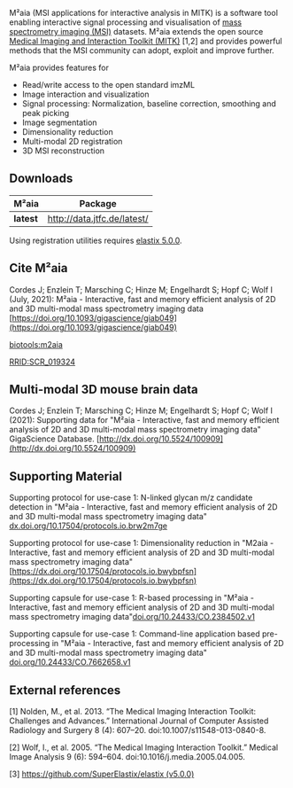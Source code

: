 M²aia (MSI applications for interactive analysis in MITK) is a software tool enabling interactive signal processing and visualisation of [mass spectrometry imaging (MSI)](https://en.wikipedia.org/wiki/Mass_spectrometry_imaging) datasets. M²aia extends the open source [Medical Imaging and Interaction Toolkit (MITK)](https://www.mitk.org) [1,2] and provides powerful methods that the MSI community can adopt, exploit and improve further.

M²aia provides features for

* Read/write access to the open standard imzML
* Image interaction and visualization
* Signal processing: Normalization, baseline correction, smoothing and peak picking
* Image segmentation
* Dimensionality reduction
* Multi-modal 2D registration
* 3D MSI reconstruction

Downloads
---------

|M²aia       |  Package|
|---         |---      |
| **latest** | http://data.jtfc.de/latest/|

Using registration utilities requires [elastix 5.0.0](https://github.com/SuperElastix/elastix/releases/tag/5.0.0).

Cite M²aia
----------

Cordes J; Enzlein T; Marsching C; Hinze M; Engelhardt S; Hopf C; Wolf
I (July, 2021): M²aia - Interactive, fast and memory efficient analysis of 2D and 3D multi-modal mass spectrometry imaging
data [https://doi.org/10.1093/gigascience/giab049](https://doi.org/10.1093/gigascience/giab049)

[biotools:m2aia](https://bio.tools/m2aia) 

[RRID:SCR_019324](https://scicrunch.org/resolver/RRID:SCR_019324)


Multi-modal 3D mouse brain data
------------------------------

Cordes J; Enzlein T; Marsching C; Hinze M; Engelhardt S; Hopf C; Wolf I (2021): Supporting data for "M²aia - Interactive, fast and memory efficient analysis of 2D and 3D multi-modal mass spectrometry imaging data" GigaScience Database. [http://dx.doi.org/10.5524/100909](http://dx.doi.org/10.5524/100909)


Supporting Material
-------------------

Supporting protocol for use-case 1: N-linked glycan m/z candidate detection in "M²aia - Interactive, fast and memory efficient analysis of 2D and 3D multi-modal mass spectrometry imaging data" [dx.doi.org/10.17504/protocols.io.brw2m7ge](http://dx.doi.org/10.17504/protocols.io.brw2m7ge)

Supporting protocol for use-case 1: Dimensionality reduction in "M2aia - Interactive, fast and memory efficient analysis of 2D and 3D multi-modal mass spectrometry imaging data" [https://dx.doi.org/10.17504/protocols.io.bwybpfsn](https://dx.doi.org/10.17504/protocols.io.bwybpfsn)

Supporting capsule for use-case 1: R-based processing in "M²aia - Interactive, fast and memory efficient analysis of 2D and 3D multi-modal mass spectrometry imaging data"[doi.org/10.24433/CO.2384502.v1](https://doi.org/10.24433/CO.2384502.v1)

Supporting capsule for use-case 1: Command-line application based pre-processing in "M²aia - Interactive, fast and memory efficient analysis of 2D and 3D multi-modal mass spectrometry imaging data" [doi.org/10.24433/CO.7662658.v1](https://doi.org/10.24433/CO.7662658.v1)

External references
-------------------

[1] Nolden, M., et al. 2013. “The Medical Imaging Interaction Toolkit: Challenges and Advances.” International Journal of Computer Assisted Radiology and Surgery 8 (4): 607–20. doi:10.1007/s11548-013-0840-8.

[2] Wolf, I., et al. 2005. “The Medical Imaging Interaction Toolkit.” Medical Image Analysis 9 (6): 594–604. doi:10.1016/j.media.2005.04.005.

[3] [https://github.com/SuperElastix/elastix (v5.0.0)](https://github.com/SuperElastix/elastix)
